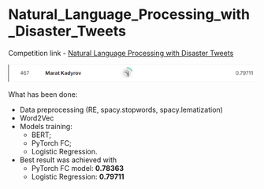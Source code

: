 # Natural_Language_Processing_with_Disaster_Tweets

Competition link - [Natural Language Processing with Disaster Tweets](https://www.kaggle.com/competitions/nlp-getting-started/overview)

![plot](https://github.com/MaratKadyrov/Natural_Language_Processing_with_Disaster_Tweets/blob/main/NLP_disaster_tweets.jpg)

What has been done:
- Data preprocessing (RE, spacy.stopwords, spacy.lematization)
- Word2Vec
- Models training:
  - BERT; 
  - PyTorch FC;
  - Logistic Regression.
- Best result was achieved with 
  - PyTorch FC model:  __0.78363__
  - Logistic Regression: __0.79711__
